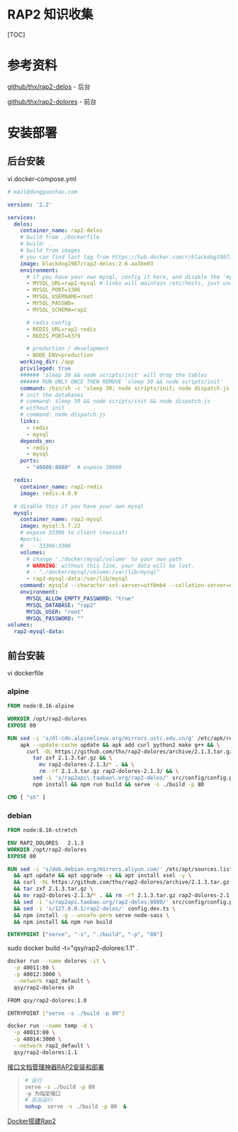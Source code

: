 # RAP2 知识收集

[TOC]

# 参考资料

[github/thx/rap2-delos](https://github.com/thx/rap2-delos) - 后台

[github/thx/rap2-dolores](https://github.com/thx/rap2-dolores) - 前台

# 安装部署

## 后台安装

vi docker-compose.yml

```yml
# mail@dongguochao.com

version: '2.2'

services:
  delos:
    container_name: rap2-delos
    # build from ./Dockerfile
    # build: .
    # build from images
    # you can find last tag from https://hub.docker.com/r/blackdog1987/rap2-delos
    image: blackdog1987/rap2-delos:2.6.aa3be03
    environment:
      # if you have your own mysql, config it here, and disable the 'mysql' config blow
      - MYSQL_URL=rap2-mysql # links will maintain /etc/hosts, just use 'container_name'
      - MYSQL_PORT=3306
      - MYSQL_USERNAME=root
      - MYSQL_PASSWD=
      - MYSQL_SCHEMA=rap2

      # redis config
      - REDIS_URL=rap2-redis
      - REDIS_PORT=6379

      # production / development
      - NODE_ENV=production
    working_dir: /app
    privileged: true
    ###### 'sleep 30 && node scripts/init' will drop the tables
    ###### RUN ONLY ONCE THEN REMOVE 'sleep 30 && node scripts/init'
    command: /bin/sh -c 'sleep 30; node scripts/init; node dispatch.js'
    # init the databases
    # command: sleep 30 && node scripts/init && node dispatch.js
    # without init
    # command: node dispatch.js
    links:
      - redis
      - mysql
    depends_on:
      - redis
      - mysql
    ports:
      - "40008:8080"  # expose 38080

  redis:
    container_name: rap2-redis
    image: redis:4.0.9

  # disable this if you have your own mysql
  mysql:
    container_name: rap2-mysql
    image: mysql:5.7.22
    # expose 33306 to client (navicat)
    #ports:
    #   - 33306:3306
    volumes:
      # change './docker/mysql/volume' to your own path
      # WARNING: without this line, your data will be lost.
      # - "./docker/mysql/volume:/var/lib/mysql"
      - rap2-mysql-data:/var/lib/mysql
    command: mysqld --character-set-server=utf8mb4 --collation-server=utf8mb4_unicode_ci --init-connect='SET NAMES utf8mb4;' --innodb-flush-log-at-trx-commit=0
    environment:
      MYSQL_ALLOW_EMPTY_PASSWORD: "true"
      MYSQL_DATABASE: "rap2"
      MYSQL_USER: "root"
      MYSQL_PASSWORD: ""
volumes:
  rap2-mysql-data:
```

## 前台安装

vi dockerfile

### alpine

```dockerfile
FROM node:8.16-alpine

WORKDIR /opt/rap2-dolores
EXPOSE 80

RUN sed -i 's/dl-cdn.alpinelinux.org/mirrors.ustc.edu.cn/g' /etc/apk/repositories && \
    apk --update-cache update && apk add curl python2 make g++ && \
      curl -OL https://github.com/thx/rap2-dolores/archive/2.1.3.tar.gz && \
        tar zxf 2.1.3.tar.gz && \
          mv rap2-dolores-2.1.3/* . && \
          rm -rf 2.1.3.tar.gz rap2-dolores-2.1.3/ && \
        sed -i 's/rap2api\.taobao\.org/rap2-delos/' src/config/config.prod.ts && \
        npm install && npm run build && serve -s ./build -p 80

CMD [ "sh" ]
```



### debian

```dockerfile
FROM node:8.16-stretch

ENV RAP2_DOLORES   2.1.3
WORKDIR /opt/rap2-dolores
EXPOSE 80

RUN sed -i 's/deb.debian.org/mirrors.aliyun.com/' /etc/apt/sources.list \
  && apt update && apt upgrade -y && apt install xsel -y \
  && curl -OL https://github.com/thx/rap2-dolores/archive/2.1.3.tar.gz \
  && tar zxf 2.1.3.tar.gz \
  && mv rap2-dolores-2.1.3/* . && rm -rf 2.1.3.tar.gz rap2-dolores-2.1.3/ \
  && sed -i 's/rap2api.taobao.org/rap2-delos:8080/' src/config/config.prod.ts \
  && sed -i 's/127.0.0.1/rap2-delos/' config.dev.ts \
  && npm install -g --unsafe-perm serve node-sass \
  && npm install && npm run build

ENTRYPOINT ["serve", "-s", "./build", "-p", "80"]
```

sudo docker build -t="qsy/rap2-dolores:1.1" .

```sh
docker run --name dolores -it \
  -p 40011:80 \
  -p 40012:3000 \
  --network rap2_default \
  qsy/rap2-dolores sh
```

```sh
FROM qsy/rap2-dolores:1.0

ENTRYPOINT ["serve -s ./build -p 80"]
```

```sh
docker run --name temp -d \
  -p 40013:80 \
  -p 40014:3000 \
  --network rap2_default \
  qsy/rap2-dolores:1.1
```

[接口文档管理神器RAP2安装和部署](https://www.cnblogs.com/operationhome/p/10038469.html)

> ```sh
> # 运行 
> serve -s ./build -p 80
> -p 为指定端口
> # 后台运行
> nohup  serve -s ./build -p 80  &
> ```

[Docker搭建Rap2](https://www.liangzl.com/get-article-detail-125295.html)